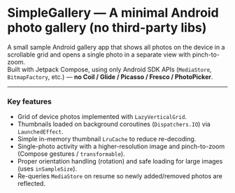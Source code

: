 # SimpleGallery — A minimal Android photo gallery (no third-party libs)

A small sample Android gallery app that shows all photos on the device in a scrollable grid and opens a single photo in a separate view with pinch-to-zoom.  
Built with Jetpack Compose, using only Android SDK APIs (`MediaStore`, `BitmapFactory`, etc.) — **no Coil / Glide / Picasso / Fresco / PhotoPicker**.

***

### Key features

- Grid of device photos implemented with `LazyVerticalGrid`.  
- Thumbnails loaded on background coroutines (`Dispatchers.IO`) via `LaunchedEffect`.  
- Simple in-memory thumbnail `LruCache` to reduce re-decoding.  
- Single-photo activity with a higher-resolution image and pinch-to-zoom (Compose gestures / `transformable`).  
- Proper orientation handling (rotation) and safe loading for large images (uses `inSampleSize`).  
- Re-queries `MediaStore` on resume so newly added/removed photos are reflected.
